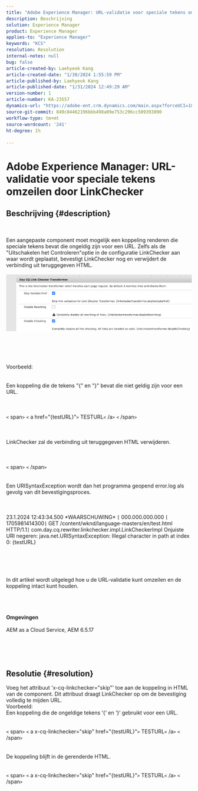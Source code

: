 ```yaml
---
title: "Adobe Experience Manager: URL-validatie voor speciale tekens omzeilen door LinkChecker"
description: Beschrijving
solution: Experience Manager
product: Experience Manager
applies-to: "Experience Manager"
keywords: "KCS"
resolution: Resolution
internal-notes: null
bug: false
article-created-by: Laehyeok Kang
article-created-date: "1/30/2024 1:55:59 PM"
article-published-by: Laehyeok Kang
article-published-date: "1/31/2024 12:49:29 AM"
version-number: 1
article-number: KA-23557
dynamics-url: "https://adobe-ent.crm.dynamics.com/main.aspx?forceUCI=1&pagetype=entityrecord&etn=knowledgearticle&id=0d1b384a-77bf-ee11-9079-6045bd006704"
source-git-commit: 849c84462196bbb498a09e753c296cc509393890
workflow-type: tm+mt
source-wordcount: '241'
ht-degree: 1%

---
```


# Adobe Experience Manager: URL-validatie voor speciale tekens omzeilen door LinkChecker

## Beschrijving {#description}

<br><br>Een aangepaste component moet mogelijk een koppeling renderen die speciale tekens bevat die ongeldig zijn voor een URL. Zelfs als de &quot;Uitschakelen het Controleren&quot;optie in de configuratie LinkChecker aan waar wordt geplaatst, bevestigt LinkChecker nog en verwijdert de verbinding uit teruggegeven HTML.<br><br>![](assets/___e48b1a5c-d2bf-ee11-9079-6045bd0061cb___.png)<br><br> <br><br><br><br>Voorbeeld:<br> <br><br>Een koppeling die de tekens &quot;{&quot; en &quot;}&quot; bevat die niet geldig zijn voor een URL. <br><br> <br><br>`<` span`>` `<` a href=&quot;{testURL}&quot;`>` TESTURL`<` /a`>` `<` /span`>` <br><br> <br><br>LinkChecker zal de verbinding uit teruggegeven HTML verwijderen.<br><br> <br><br>`<` span`>` `<` /span`>` <br><br> <br>Een URISyntaxException wordt dan het programma geopend error.log als gevolg van dit bevestigingsproces.<br><br> <br><br>23.1.2024 12:43:34.500 \*WAARSCHUWING\* `[` 000.000.000.000 `[` 1705981414300`]`  GET /content/wknd/language-masters/en/test.html HTTP/1.1`]`  com.day.cq.rewriter.linkchecker.impl.LinkCheckerImpl Onjuiste URI negeren: java.net.URISyntaxException: Illegal character in path at index 0: {testURL}<br><br> <br><br> <br><br>In dit artikel wordt uitgelegd hoe u de URL-validatie kunt omzeilen en de koppeling intact kunt houden.<br><br><br> <br><br><b>Omgevingen</b><br><br>AEM as a Cloud Service, AEM 6.5.17<br><br><br><br><br>

## Resolutie {#resolution}

Voeg het attribuut &#39;x-cq-linkchecker=&quot;skip&quot;&#39; toe aan de koppeling in HTML van de component. Dit attribuut draagt LinkChecker op om de bevestiging volledig te mijden URL. <br>Voorbeeld: <br>Een koppeling die de ongeldige tekens ‘{’ en ‘}’ gebruikt voor een URL. <br> <br> <br>`<` span`>` `<` a x-cq-linkchecker=&quot;skip&quot; href=&quot;{testURL}&quot;`>` TESTURL`<` /a`>` `<` /span`>` <br> <br> <br>De koppeling blijft in de gerenderde HTML.<br> <br> <br>`<` span`>` `<` a x-cq-linkchecker=&quot;skip&quot; href=&quot;{testURL}&quot;`>` TESTURL`<` /a`>` `<` /span`>` <br> 